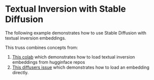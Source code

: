 # Textual Inversion with Stable Diffusion

The following example demonstrates how to use Stable Diffusion with
textual inversion embeddings.

This truss combines concepts from:
1. [This colab](https://colab.research.google.com/github/huggingface/notebooks/blob/main/diffusers/stable_conceptualizer_inference.ipynb#scrollTo=JkIeuLEfqi-g) which demonstrates how to load textual inversion embeddings from hugginface repos
2. [This diffusers issue](https://github.com/huggingface/diffusers/issues/3097#issuecomment-1516138396) which demonstrates how to load an embedding directly.

